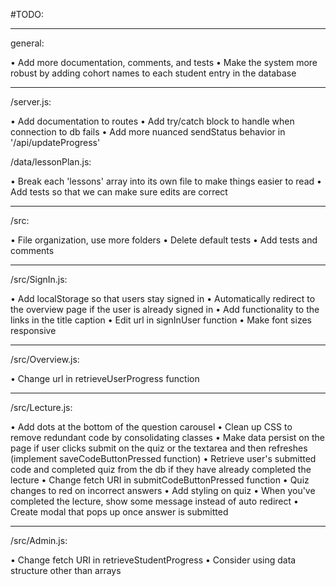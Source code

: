 #TODO:

---

general:

• Add more documentation, comments, and tests
• Make the system more robust by adding cohort names to each student entry in the database

---

/server.js:

• Add documentation to routes
• Add try/catch block to handle when connection to db fails
• Add more nuanced sendStatus behavior in '/api/updateProgress'

/data/lessonPlan.js:

• Break each 'lessons' array into its own file to make 
things easier to read
• Add tests so that we can make sure edits are correct

---

/src:

• File organization, use more folders
• Delete default tests
• Add tests and comments

---

/src/SignIn.js:

• Add localStorage so that users stay signed in
• Automatically redirect to the overview page if 
the user is already signed in
• Add functionality to the links in the title caption
• Edit url in signInUser function
• Make font sizes responsive

---

/src/Overview.js:

• Change url in retrieveUserProgress function

---

/src/Lecture.js:

• Add dots at the bottom of the question carousel
• Clean up CSS to remove redundant code by consolidating classes
• Make data persist on the page if user clicks submit on the quiz or the textarea and then refreshes (implement saveCodeButtonPressed function)
• Retrieve user's submitted code and completed quiz from the db if they have already completed the lecture
• Change fetch URI in submitCodeButtonPressed function
• Quiz changes to red on incorrect answers
• Add styling on quiz
• When you've completed the lecture, show some message instead of auto redirect
• Create modal that pops up once answer is submitted

---

/src/Admin.js:

• Change fetch URI in retrieveStudentProgress
• Consider using data structure other than arrays